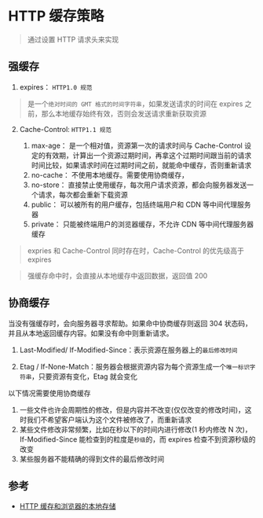 # HTTP 缓存策略

> 通过设置 HTTP 请求头来实现

## 强缓存

1. expires： `HTTP1.0 规范`

> 是一个`绝对时间的 GMT 格式的时间字符串`，如果发送请求的时间在 expires 之前，那么本地缓存始终有效，否则会发送请求重新获取资源

2. Cache-Control: `HTTP1.1 规范`

   1. max-age： 是一个相对值，资源第一次的请求时间与 Cache-Control 设定的有效期，计算出一个资源过期时间，再拿这个过期时间跟当前的请求时间比较，如果请求时间在过期时间之前，就能命中缓存，否则重新请求
   2. no-cache： 不使用本地缓存。需要使用协商缓存，
   3. no-store： 直接禁止使用缓存，每次用户请求资源，都会向服务器发送一个请求，每次都会重新下载资源
   4. public： 可以被所有的用户缓存，包括终端用户和 CDN 等中间代理服务器
   5. private： 只能被终端用户的浏览器缓存，不允许 CDN 等中间代理服务器缓存

> expries 和 Cache-Control 同时存在时，Cache-Control 的优先级高于 expires

> 强缓存命中时，会直接从本地缓存中返回数据，返回值 200

## 协商缓存

当没有强缓存时，会向服务器寻求帮助。如果命中协商缓存则返回 304 状态码，并且从本地返回缓存内容。如果没有命中则重新请求。

1. Last-Modified/ If-Modified-Since：表示资源在服务器上的`最后修改时间`

2. Etag / If-None-Match：服务器会根据资源内容为每个资源生成一个`唯一标识字符串`，只要资源有变化，Etag 就会变化

以下情况需要使用协商缓存

1.  一些文件也许会周期性的修改，但是内容并不改变(仅仅改变的修改时间)，这时我们不希望客户端认为这个文件被修改了，而重新请求
2.  某些文件修改非常频繁，比如在秒以下的时间内进行修改(1 秒内修改 N 次)，If-Modified-Since 能检查到的粒度是`秒级`的，而 expires 检查不到资源秒级的改变
3.  某些服务器不能精确的得到文件的最后修改时间

## 参考

- [HTTP 缓存和浏览器的本地存储](https://segmentfault.com/a/1190000020086923)

